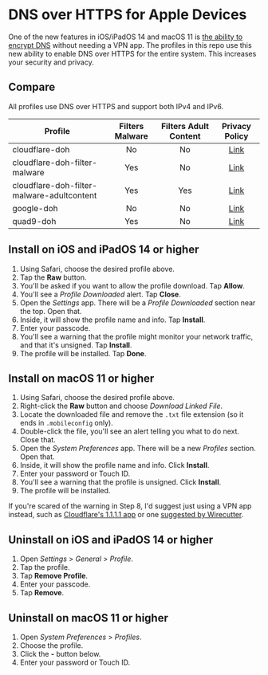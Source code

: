 # DNS over HTTPS for Apple Devices

One of the new features in iOS/iPadOS 14 and macOS 11 is [the ability to encrypt DNS](https://developer.apple.com/videos/play/wwdc2020/10047/) without needing a VPN app. The profiles in this repo use this new ability to enable DNS over HTTPS for the entire system. This increases your security and privacy.

## Compare

All profiles use DNS over HTTPS and support both IPv4 and IPv6.

| Profile                                    | Filters Malware | Filters Adult Content |                                 Privacy Policy                                |
|--------------------------------------------|:---------------:|:---------------------:|:-----------------------------------------------------------------------------:|
| cloudflare-doh                             |        No       |           No          | [Link](https://developers.cloudflare.com/1.1.1.1/privacy/public-dns-resolver) |
| cloudflare-doh-filter-malware              |       Yes       |           No          | [Link](https://developers.cloudflare.com/1.1.1.1/privacy/public-dns-resolver) |
| cloudflare-doh-filter-malware-adultcontent |       Yes       |          Yes          | [Link](https://developers.cloudflare.com/1.1.1.1/privacy/public-dns-resolver) |
| google-doh                                 |        No       |           No          |         [Link](https://developers.google.com/speed/public-dns/privacy)        |
| quad9-doh                                  |       Yes       |           No          |                  [Link](https://www.quad9.net/home/privacy/)                  |

## Install on iOS and iPadOS 14 or higher

1. Using Safari, choose the desired profile above.
2. Tap the **Raw** button.
3. You'll be asked if you want to allow the profile download. Tap **Allow**.
4. You'll see a *Profile Downloaded* alert. Tap **Close**.
5. Open the *Settings* app. There will be a *Profile Downloaded* section near the top. Open that.
6. Inside, it will show the profile name and info. Tap **Install**.
7. Enter your passcode.
8. You'll see a warning that the profile might monitor your network traffic, and that it's unsigned. Tap **Install**.
9. The profile will be installed. Tap **Done**.

## Install on macOS 11 or higher

1. Using Safari, choose the desired profile above.
2. Right-click the **Raw** button and choose *Download Linked File*.
3. Locate the downloaded file and remove the `.txt` file extension (so it ends in `.mobileconfig` only).
4. Double-click the file, you'll see an alert telling you what to do next. Close that.
5. Open the *System Preferences* app. There will be a new *Profiles* section. Open that.
6. Inside, it will show the profile name and info. Click **Install**.
7. Enter your password or Touch ID.
8. You'll see a warning that the profile is unsigned. Click **Install**.
9. The profile will be installed.

If you're scared of the warning in Step 8, I'd suggest just using a VPN app instead, such as [Cloudflare's 1.1.1.1 app](https://1.1.1.1/) or one [suggested by Wirecutter](https://www.nytimes.com/wirecutter/reviews/best-vpn-service/).

## Uninstall on iOS and iPadOS 14 or higher

1. Open *Settings* > *General* > *Profile*.
2. Tap the profile.
3. Tap **Remove Profile**.
4. Enter your passcode.
5. Tap **Remove**.

## Uninstall on macOS 11 or higher

1. Open *System Preferences* > *Profiles*.
2. Choose the profile.
3. Click the **-** button below.
4. Enter your password or Touch ID.
